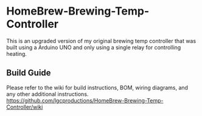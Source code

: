 # HomeBrew-Brewing-Temp-Controller

This is an upgraded version of my original brewing temp controller that was built using a Arduino UNO and only using a single relay for controlling heating. 


## Build Guide
Please refer to the wiki for build instructions, BOM, wiring diagrams, and any other additional instructions. 
https://github.com/lgcproductions/HomeBrew-Brewing-Temp-Controller/wiki
